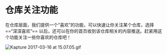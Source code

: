 # 仓库关注功能

在仓库层面，我们提供一个“喜欢”的功能，可以快速让你关注某个仓库，选择 ==“深深喜欢”== 以后，还可以在你的首页收到该仓库相关的内容推送。赶紧用这个功能关注一些你喜欢的仓库吧！


![Kapture 2017-03-16 at 15.07.05.gif](https://zos.alipayobjects.com/skylark/54421f29-37a6-4d92-9aad-635f8be1ceab/attach/3/a9c558501c0b77c8/Kapture2017-03-16at15.07.05.gif)